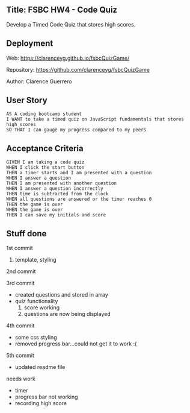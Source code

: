 ## Title: FSBC HW4 - Code Quiz
Develop a Timed Code Quiz that stores high scores.

## Deployment
Web: https://clarenceyg.github.io/fsbcQuizGame/

Repository: https://github.com/clarenceyg/fsbcQuizGame

Author: Clarence Guerrero


## User Story

```
AS A coding bootcamp student
I WANT to take a timed quiz on JavaScript fundamentals that stores high scores
SO THAT I can gauge my progress compared to my peers
```

## Acceptance Criteria

```
GIVEN I am taking a code quiz
WHEN I click the start button
THEN a timer starts and I am presented with a question
WHEN I answer a question
THEN I am presented with another question
WHEN I answer a question incorrectly
THEN time is subtracted from the clock
WHEN all questions are answered or the timer reaches 0
THEN the game is over
WHEN the game is over
THEN I can save my initials and score
```

## Stuff done
1st commit
1. template, styling

2nd commit

3rd commit
- created questions and stored in array 
- quiz functionality
   1. score working
   2. questions are now being displayed

4th commit
- some css styling
- removed progress bar...could not get it to work :(

5th commit
- updated readme file

needs work
- timer
- progress bar not working
- recording high score